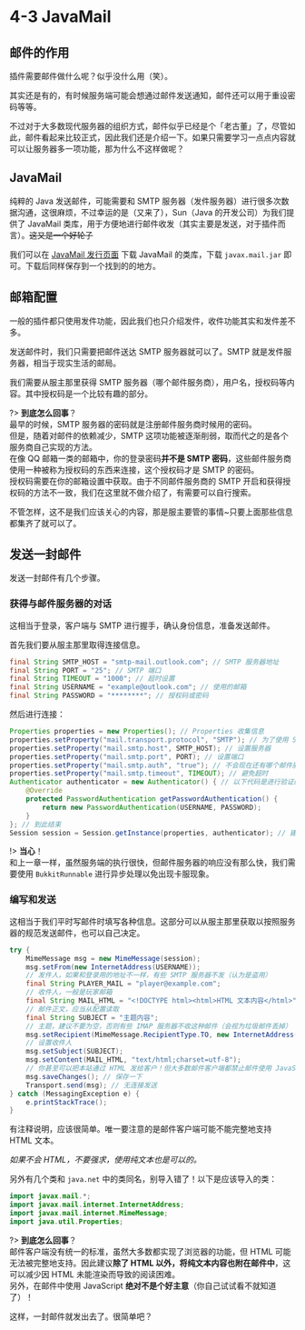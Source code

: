 # 4-3 JavaMail

## 邮件的作用

插件需要邮件做什么呢？似乎没什么用（笑）。

其实还是有的，有时候服务端可能会想通过邮件发送通知，邮件还可以用于重设密码等等。

不过对于大多数现代服务器的组织方式，邮件似乎已经是个「老古董」了，尽管如此，邮件看起来比较正式，因此我们还是介绍一下。如果只需要学习一点点内容就可以让服务器多一项功能，那为什么不这样做呢？

## JavaMail

纯粹的 Java 发送邮件，可能需要和 SMTP 服务器（发件服务器）进行很多次数据沟通，这很麻烦，不过幸运的是（又来了），Sun（Java 的开发公司）为我们提供了 JavaMail 类库，用于方便地进行邮件收发（其实主要是发送，对于插件而言）。~~这又是一个好轮子~~

我们可以在 [JavaMail 发行页面](https://github.com/javaee/javamail/releases) 下载 JavaMail 的类库，下载 `javax.mail.jar` 即可。下载后同样保存到一个找到的的地方。

## 邮箱配置

一般的插件都只使用发件功能，因此我们也只介绍发件，收件功能其实和发件差不多。

发送邮件时，我们只需要把邮件送达 SMTP 服务器就可以了。SMTP 就是发件服务器，相当于现实生活的邮局。

我们需要从服主那里获得 SMTP 服务器（哪个邮件服务商），用户名，授权码等内容。其中授权码是一个比较有趣的部分。

?> **到底怎么回事**？<br/>最早的时候，SMTP 服务器的密码就是注册邮件服务商时候用的密码。<br/>但是，随着对邮件的依赖减少，SMTP 这项功能被逐渐削弱，取而代之的是各个服务商自己实现的方法。<br/>在像 QQ 邮箱一类的邮箱中，你的登录密码**并不是 SMTP 密码**，这些邮件服务商使用一种被称为授权码的东西来连接，这个授权码才是 SMTP 的密码。<br/>授权码需要在你的邮箱设置中获取。由于不同邮件服务商的 SMTP 开启和获得授权码的方法不一致，我们在这里就不做介绍了，有需要可以自行搜索。

不管怎样，这不是我们应该关心的内容，那是服主要管的事情~只要上面那些信息都集齐了就可以了。

## 发送一封邮件

发送一封邮件有几个步骤。

### 获得与邮件服务器的对话

这相当于登录，客户端与 SMTP 进行握手，确认身份信息，准备发送邮件。

首先我们要从服主那里取得连接信息。

```java
final String SMTP_HOST = "smtp-mail.outlook.com"; // SMTP 服务器地址
final String PORT = "25"; // SMTP 端口
final String TIMEOUT = "1000"; // 超时设置
final String USERNAME = "example@outlook.com"; // 使用的邮箱
final String PASSWORD = "********"; // 授权码或密码
```

然后进行连接：

```java
Properties properties = new Properties(); // Properties 收集信息
properties.setProperty("mail.transport.protocol", "SMTP"); // 为了使用 SMTP
properties.setProperty("mail.smtp.host", SMTP_HOST); // 设置服务器
properties.setProperty("mail.smtp.port", PORT); // 设置端口
properties.setProperty("mail.smtp.auth", "true"); // 不会现在还有哪个邮件服务商不需要验证的吧？
properties.setProperty("mail.smtp.timeout", TIMEOUT); // 避免超时
Authenticator authenticator = new Authenticator() { // 以下代码是进行验证的标准代码，从此开始
    @Override
    protected PasswordAuthentication getPasswordAuthentication() {
        return new PasswordAuthentication(USERNAME, PASSWORD);
    }
}; // 到此结束
Session session = Session.getInstance(properties, authenticator); // 建立连接
```

!> **当心**！<br/>和上一章一样，虽然服务端的执行很快，但邮件服务器的响应没有那么快，我们需要使用 `BukkitRunnable` 进行异步处理以免出现卡服现象。

### 编写和发送

这相当于我们平时写邮件时填写各种信息。这部分可以从服主那里获取以按照服务器的规范发送邮件，也可以自己决定。

```java
try {
    MimeMessage msg = new MimeMessage(session);
    msg.setFrom(new InternetAddress(USERNAME));
    // 发件人，如果和登录用的地址不一样，有些 SMTP 服务器不发（认为是盗用）
    final String PLAYER_MAIL = "player@example.com";
    // 收件人，一般是玩家邮箱
    final String MAIL_HTML = "<!DOCTYPE html><html>HTML 文本内容</html>";
    // 邮件正文，应当从配置读取
    final String SUBJECT = "主题内容";
    // 主题，建议不要为空，否则有些 IMAP 服务器不收这种邮件（会视为垃圾邮件丢掉）
    msg.setRecipient(MimeMessage.RecipientType.TO, new InternetAddress(PLAYER_MAIL));
    // 设置收件人
    msg.setSubject(SUBJECT);
    msg.setContent(MAIL_HTML, "text/html;charset=utf-8");
    // 你甚至可以把本站通过 HTML 发给客户！但大多数邮件客户端都禁止邮件使用 JavaScript（不会执行）
    msg.saveChanges(); // 保存一下
    Transport.send(msg); // 无连接发送
} catch (MessagingException e) {
    e.printStackTrace();
}
```

有注释说明，应该很简单。唯一要注意的是邮件客户端可能不能完整地支持 HTML 文本。

*如果不会 HTML，不要强求，使用纯文本也是可以的。*

另外有几个类和 `java.net` 中的类同名，别导入错了！以下是应该导入的类：

```java
import javax.mail.*;
import javax.mail.internet.InternetAddress;
import javax.mail.internet.MimeMessage;
import java.util.Properties;
```

?> **到底怎么回事**？<br/>邮件客户端没有统一的标准，虽然大多数都实现了浏览器的功能，但 HTML 可能无法被完整地支持。因此建议**除了 HTML 以外，将纯文本内容也附在邮件中**，这可以减少因 HTML 未能渲染而导致的阅读困难。<br/>另外，在邮件中使用 JavaScript **绝对不是个好主意**（你自己试试看不就知道了）！

这样，一封邮件就发出去了。很简单吧？
